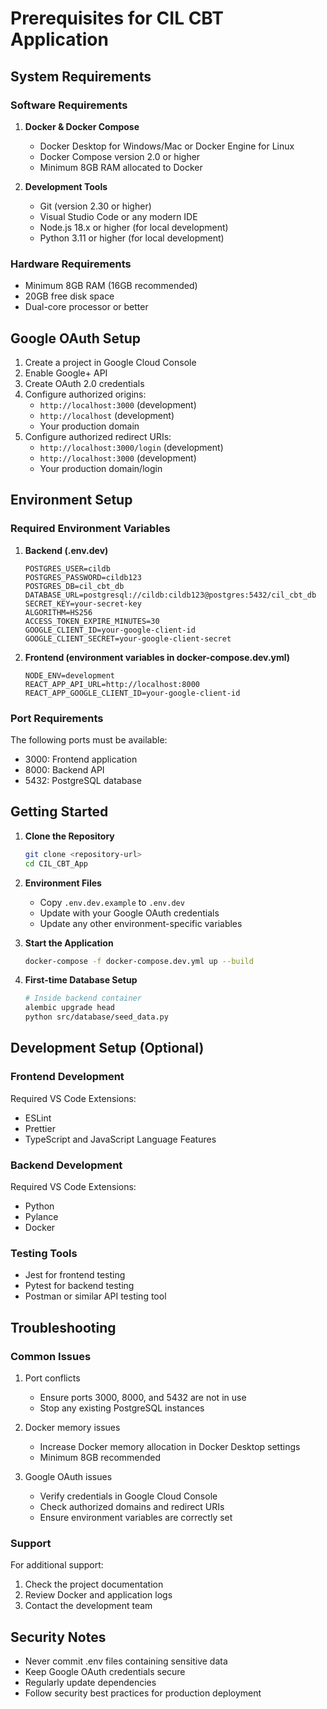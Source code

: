 # Prerequisites for CIL CBT Application

## System Requirements

### Software Requirements
1. **Docker & Docker Compose**
   - Docker Desktop for Windows/Mac or Docker Engine for Linux
   - Docker Compose version 2.0 or higher
   - Minimum 8GB RAM allocated to Docker

2. **Development Tools**
   - Git (version 2.30 or higher)
   - Visual Studio Code or any modern IDE
   - Node.js 18.x or higher (for local development)
   - Python 3.11 or higher (for local development)

### Hardware Requirements
- Minimum 8GB RAM (16GB recommended)
- 20GB free disk space
- Dual-core processor or better

## Google OAuth Setup
1. Create a project in Google Cloud Console
2. Enable Google+ API
3. Create OAuth 2.0 credentials
4. Configure authorized origins:
   - `http://localhost:3000` (development)
   - `http://localhost` (development)
   - Your production domain
5. Configure authorized redirect URIs:
   - `http://localhost:3000/login` (development)
   - `http://localhost:3000` (development)
   - Your production domain/login

## Environment Setup

### Required Environment Variables
1. **Backend (.env.dev)**
   ```
   POSTGRES_USER=cildb
   POSTGRES_PASSWORD=cildb123
   POSTGRES_DB=cil_cbt_db
   DATABASE_URL=postgresql://cildb:cildb123@postgres:5432/cil_cbt_db
   SECRET_KEY=your-secret-key
   ALGORITHM=HS256
   ACCESS_TOKEN_EXPIRE_MINUTES=30
   GOOGLE_CLIENT_ID=your-google-client-id
   GOOGLE_CLIENT_SECRET=your-google-client-secret
   ```

2. **Frontend (environment variables in docker-compose.dev.yml)**
   ```
   NODE_ENV=development
   REACT_APP_API_URL=http://localhost:8000
   REACT_APP_GOOGLE_CLIENT_ID=your-google-client-id
   ```

### Port Requirements
The following ports must be available:
- 3000: Frontend application
- 8000: Backend API
- 5432: PostgreSQL database

## Getting Started

1. **Clone the Repository**
   ```bash
   git clone <repository-url>
   cd CIL_CBT_App
   ```

2. **Environment Files**
   - Copy `.env.dev.example` to `.env.dev`
   - Update with your Google OAuth credentials
   - Update any other environment-specific variables

3. **Start the Application**
   ```bash
   docker-compose -f docker-compose.dev.yml up --build
   ```

4. **First-time Database Setup**
   ```bash
   # Inside backend container
   alembic upgrade head
   python src/database/seed_data.py
   ```

## Development Setup (Optional)

### Frontend Development
Required VS Code Extensions:
- ESLint
- Prettier
- TypeScript and JavaScript Language Features

### Backend Development
Required VS Code Extensions:
- Python
- Pylance
- Docker

### Testing Tools
- Jest for frontend testing
- Pytest for backend testing
- Postman or similar API testing tool

## Troubleshooting

### Common Issues
1. Port conflicts
   - Ensure ports 3000, 8000, and 5432 are not in use
   - Stop any existing PostgreSQL instances

2. Docker memory issues
   - Increase Docker memory allocation in Docker Desktop settings
   - Minimum 8GB recommended

3. Google OAuth issues
   - Verify credentials in Google Cloud Console
   - Check authorized domains and redirect URIs
   - Ensure environment variables are correctly set

### Support
For additional support:
1. Check the project documentation
2. Review Docker and application logs
3. Contact the development team

## Security Notes
- Never commit .env files containing sensitive data
- Keep Google OAuth credentials secure
- Regularly update dependencies
- Follow security best practices for production deployment
